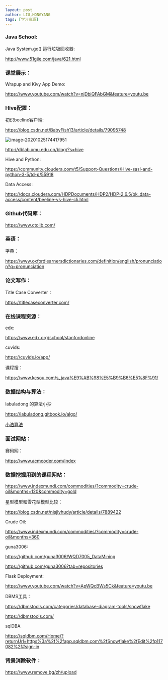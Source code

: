 ```yaml
---
layout: post
author: LIU,HONGYANG
tags: [学习资源]
---
```




### Java School:



Java System.gc() 运行垃圾回收器:

http://www.51gjie.com/java/621.html









### 课堂展示：

Wrapup and Kivy App Demo:

https://www.youtube.com/watch?v=njDbiQFAbGM&feature=youtu.be





### Hive配置：

初识beeline客户端:

https://blog.csdn.net/BabyFish13/article/details/79095748



![image-20201025174417951](https://tva1.sinaimg.cn/large/0081Kckwgy1gk1pzyktx2j31cf0u0wzs.jpg)



http://dblab.xmu.edu.cn/blog/?s=hive



Hive and Python:

https://community.cloudera.com/t5/Support-Questions/Hive-sasl-and-python-3-5/td-p/55918



Data Access:

https://docs.cloudera.com/HDPDocuments/HDP2/HDP-2.6.5/bk_data-access/content/beeline-vs-hive-cli.html







### Github代码库：



https://www.ctolib.com/





### 英语：



字典：

https://www.oxfordlearnersdictionaries.com/definition/english/pronunciation?q=pronunciation





### 论文写作：

Title Case Converter：

https://titlecaseconverter.com/



### 在线课程资源：

edx:

https://www.edx.org/school/stanfordonline



cuvids:

https://cuvids.io/app/



课程搜：

https://www.kcsou.com/s_java%E9%AB%98%E5%B9%B6%E5%8F%91/





### 数据结构与算法：

 labuladong 的算法小抄

https://labuladong.gitbook.io/algo/

[小浩算法](https://www.geekxh.com/)



### 面试网站：

赛码网：

https://www.acmcoder.com/index





### 数据挖掘用到的课程网站：

https://www.indexmundi.com/commodities/?commodity=crude-oil&months=120&commodity=gold

星型模型和雪花型模型比较：

https://blog.csdn.net/nisjlvhudy/article/details/7889422



Crude Oil:

https://www.indexmundi.com/commodities/?commodity=crude-oil&months=360



guna3006:

https://github.com/guna3006/WQD7005_DataMining

https://github.com/guna3006?tab=repositories





Flask Deployment: 

https://www.youtube.com/watch?v=ApWQcBWs5Ck&feature=youtu.be



DBMS工具：

https://dbmstools.com/categories/database-diagram-tools/snowflake

https://dbmstools.com/

sqlDBA

https://sqldbm.com/Home/?returnUrl=https%3a%2f%2fapp.sqldbm.com%2fSnowflake%2fEdit%2fp117082%2f#sign-in





### 背景消除软件：



https://www.remove.bg/zh/upload

